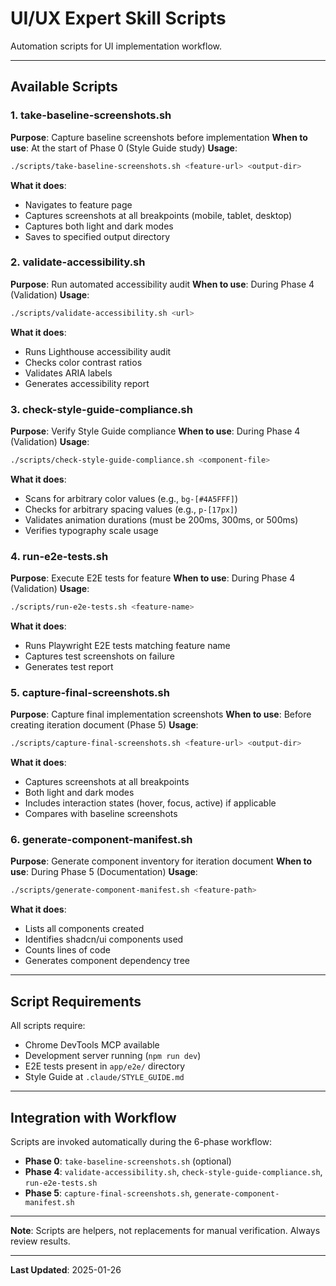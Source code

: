 # UI/UX Expert Skill Scripts

Automation scripts for UI implementation workflow.

---

## Available Scripts

### 1. **take-baseline-screenshots.sh**
**Purpose**: Capture baseline screenshots before implementation
**When to use**: At the start of Phase 0 (Style Guide study)
**Usage**:
```bash
./scripts/take-baseline-screenshots.sh <feature-url> <output-dir>
```
**What it does**:
- Navigates to feature page
- Captures screenshots at all breakpoints (mobile, tablet, desktop)
- Captures both light and dark modes
- Saves to specified output directory

### 2. **validate-accessibility.sh**
**Purpose**: Run automated accessibility audit
**When to use**: During Phase 4 (Validation)
**Usage**:
```bash
./scripts/validate-accessibility.sh <url>
```
**What it does**:
- Runs Lighthouse accessibility audit
- Checks color contrast ratios
- Validates ARIA labels
- Generates accessibility report

### 3. **check-style-guide-compliance.sh**
**Purpose**: Verify Style Guide compliance
**When to use**: During Phase 4 (Validation)
**Usage**:
```bash
./scripts/check-style-guide-compliance.sh <component-file>
```
**What it does**:
- Scans for arbitrary color values (e.g., `bg-[#4A5FFF]`)
- Checks for arbitrary spacing values (e.g., `p-[17px]`)
- Validates animation durations (must be 200ms, 300ms, or 500ms)
- Verifies typography scale usage

### 4. **run-e2e-tests.sh**
**Purpose**: Execute E2E tests for feature
**When to use**: During Phase 4 (Validation)
**Usage**:
```bash
./scripts/run-e2e-tests.sh <feature-name>
```
**What it does**:
- Runs Playwright E2E tests matching feature name
- Captures test screenshots on failure
- Generates test report

### 5. **capture-final-screenshots.sh**
**Purpose**: Capture final implementation screenshots
**When to use**: Before creating iteration document (Phase 5)
**Usage**:
```bash
./scripts/capture-final-screenshots.sh <feature-url> <output-dir>
```
**What it does**:
- Captures screenshots at all breakpoints
- Both light and dark modes
- Includes interaction states (hover, focus, active) if applicable
- Compares with baseline screenshots

### 6. **generate-component-manifest.sh**
**Purpose**: Generate component inventory for iteration document
**When to use**: During Phase 5 (Documentation)
**Usage**:
```bash
./scripts/generate-component-manifest.sh <feature-path>
```
**What it does**:
- Lists all components created
- Identifies shadcn/ui components used
- Counts lines of code
- Generates component dependency tree

---

## Script Requirements

All scripts require:
- Chrome DevTools MCP available
- Development server running (`npm run dev`)
- E2E tests present in `app/e2e/` directory
- Style Guide at `.claude/STYLE_GUIDE.md`

---

## Integration with Workflow

Scripts are invoked automatically during the 6-phase workflow:

- **Phase 0**: `take-baseline-screenshots.sh` (optional)
- **Phase 4**: `validate-accessibility.sh`, `check-style-guide-compliance.sh`, `run-e2e-tests.sh`
- **Phase 5**: `capture-final-screenshots.sh`, `generate-component-manifest.sh`

---

**Note**: Scripts are helpers, not replacements for manual verification. Always review results.

---

**Last Updated**: 2025-01-26
